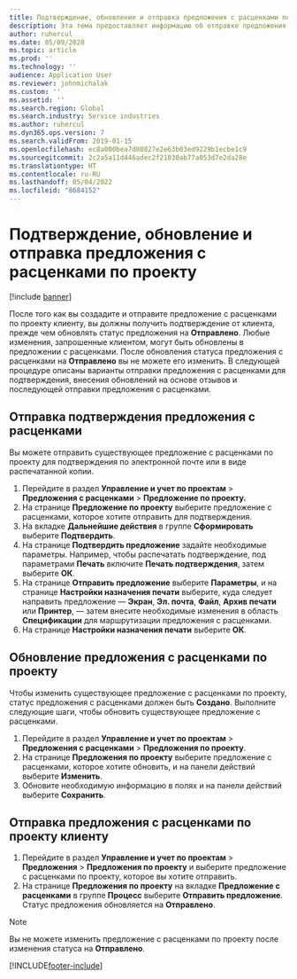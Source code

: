 ```yaml
---
title: Подтверждение, обновление и отправка предложения с расценками по проекту
description: Эта тема предоставляет информацию об отправке предложения с расценками клиенту для подтверждения, изменении на основе отзывов и последующей повторной отправке предложения с расценками.
author: ruhercul
ms.date: 05/09/2020
ms.topic: article
ms.prod: ''
ms.technology: ''
audience: Application User
ms.reviewer: johnmichalak
ms.custom: ''
ms.assetid: ''
ms.search.region: Global
ms.search.industry: Service industries
ms.author: ruhercul
ms.dyn365.ops.version: 7
ms.search.validFrom: 2019-01-15
ms.openlocfilehash: ec8a000bea7d80827e2e63b03ed9229b1ecbe1c9
ms.sourcegitcommit: 2c2a5a11d446adec2f21030ab77a053d7e2da28e
ms.translationtype: HT
ms.contentlocale: ru-RU
ms.lasthandoff: 05/04/2022
ms.locfileid: "8684152"
---
```

# <a name="confirm-update-and-send-a-project-quotation"></a>Подтверждение, обновление и отправка предложения с расценками по проекту

[!include [banner](../includes/banner.md)]

После того как вы создадите и отправите предложение с расценками по проекту клиенту, вы должны получить подтверждение от клиента, прежде чем обновлять статус предложения на **Отправлено**. Любые изменения, запрошенные клиентом, могут быть обновлены в предложении с расценками. После обновления статуса предложения с расценками на **Отправлено** вы не можете его изменить. В следующей процедуре описаны варианты отправки предложения с расценками для подтверждения, внесения обновлений на основе отзывов и последующей отправки предложения с расценками.

## <a name="send-a-project-quotation-confirmation"></a>Отправка подтверждения предложения с расценками  

Вы можете отправить существующее предложение с расценками по проекту для подтверждения по электронной почте или в виде распечатанной копии. 

1. Перейдите в раздел **Управление и учет по проектам** > **Предложения с расценками** > **Предложение по проекту.** 
2. На странице **Предложение по проекту** выберите предложение с расценками, которое хотите отправить для подтверждения. 
3. На вкладке **Дальнейшие действия** в группе **Сформировать** выберите **Подтвердить**. 
4. На странице **Подтвердить предложение** задайте необходимые параметры. Например, чтобы распечатать подтверждение, под параметрами **Печать** включите **Печать подтверждения**, затем выберите **ОК**.
5. На странице **Отправить предложение** выберите **Параметры**, и на странице **Настройки назначения печати** выберите, куда следует направить предложение — **Экран**, **Эл. почта**, **Файл**, **Архив печати** или **Принтер**, — затем внесите необходимые изменения в область **Спецификации** для маршрутизации предложения с расценками.
6. На странице **Настройки назначения печати** выберите **ОК**.  

## <a name="update-a-project-quotation"></a>Обновление предложения с расценками по проекту

Чтобы изменить существующее предложение с расценками по проекту, статус предложения с расценками должен быть **Создано**. Выполните следующие шаги, чтобы обновить существующее предложение с расценками. 

1. Перейдите в раздел **Управление и учет по проектам** > **Предложения с расценками** > **Предложения по проекту**.
2. На странице **Предложения по проекту** выберите предложение с расценками, которое хотите обновить, и на панели действий выберите **Изменить**.
3. Обновите необходимую информацию в полях и на панели действий выберите **Сохранить**.  

## <a name="send-a-project-quotation-to-a-customer"></a>Отправка предложения с расценками по проекту клиенту 

1. Перейдите в раздел **Управление и учет по проектам** > **Предложения** > **Предложения по проекту** и выберите предложение с расценками по проекту, которое вы хотите отправить.
2. На странице **Предложения по проекту** на вкладке **Предложение с расценками** в группе **Процесс** выберите **Отправить предложение**. Статус предложения обновляется на **Отправлено**.

> [!NOTE]
> Вы не можете изменить предложение с расценками по проекту после изменения статуса на **Отправлено**.


[!INCLUDE[footer-include](../includes/footer-banner.md)]